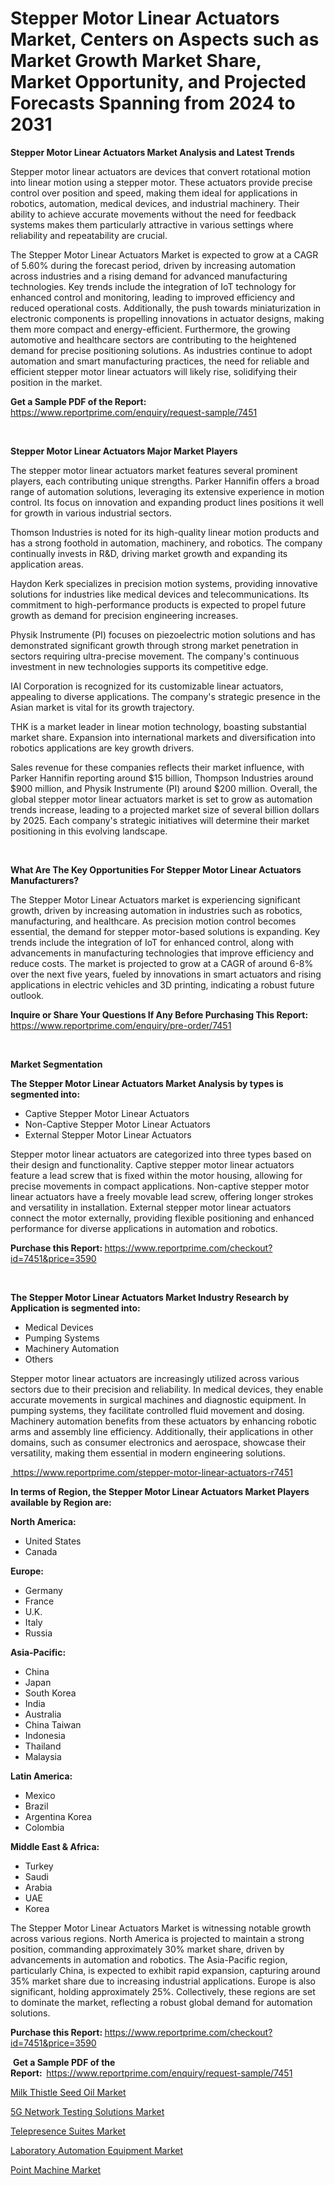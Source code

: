<p><h1>Stepper Motor Linear Actuators Market, Centers on Aspects such as Market Growth Market Share, Market Opportunity, and Projected Forecasts Spanning from 2024 to 2031</h1></p><p><strong>Stepper Motor Linear Actuators Market Analysis and Latest Trends</strong></p>
<p><p>Stepper motor linear actuators are devices that convert rotational motion into linear motion using a stepper motor. These actuators provide precise control over position and speed, making them ideal for applications in robotics, automation, medical devices, and industrial machinery. Their ability to achieve accurate movements without the need for feedback systems makes them particularly attractive in various settings where reliability and repeatability are crucial.</p><p>The Stepper Motor Linear Actuators Market is expected to grow at a CAGR of 5.60% during the forecast period, driven by increasing automation across industries and a rising demand for advanced manufacturing technologies. Key trends include the integration of IoT technology for enhanced control and monitoring, leading to improved efficiency and reduced operational costs. Additionally, the push towards miniaturization in electronic components is propelling innovations in actuator designs, making them more compact and energy-efficient. Furthermore, the growing automotive and healthcare sectors are contributing to the heightened demand for precise positioning solutions. As industries continue to adopt automation and smart manufacturing practices, the need for reliable and efficient stepper motor linear actuators will likely rise, solidifying their position in the market.</p></p>
<p><strong>Get a Sample PDF of the Report:&nbsp;</strong> <a href="https://www.reportprime.com/enquiry/request-sample/7451?utm_campaign=34&utm_medium=2&utm_source=Github&utm_content=ia&utm_term=25112024&utm_id=stepper-motor-linear-actuators">https://www.reportprime.com/enquiry/request-sample/7451</a></p>
<p>&nbsp;</p>
<p><strong>Stepper Motor Linear Actuators Major Market Players</strong></p>
<p><p>The stepper motor linear actuators market features several prominent players, each contributing unique strengths. Parker Hannifin offers a broad range of automation solutions, leveraging its extensive experience in motion control. Its focus on innovation and expanding product lines positions it well for growth in various industrial sectors.</p><p>Thomson Industries is noted for its high-quality linear motion products and has a strong foothold in automation, machinery, and robotics. The company continually invests in R&D, driving market growth and expanding its application areas.</p><p>Haydon Kerk specializes in precision motion systems, providing innovative solutions for industries like medical devices and telecommunications. Its commitment to high-performance products is expected to propel future growth as demand for precision engineering increases.</p><p>Physik Instrumente (PI) focuses on piezoelectric motion solutions and has demonstrated significant growth through strong market penetration in sectors requiring ultra-precise movement. The company's continuous investment in new technologies supports its competitive edge.</p><p>IAI Corporation is recognized for its customizable linear actuators, appealing to diverse applications. The company's strategic presence in the Asian market is vital for its growth trajectory.</p><p>THK is a market leader in linear motion technology, boasting substantial market share. Expansion into international markets and diversification into robotics applications are key growth drivers.</p><p>Sales revenue for these companies reflects their market influence, with Parker Hannifin reporting around $15 billion, Thompson Industries around $900 million, and Physik Instrumente (PI) around $200 million. Overall, the global stepper motor linear actuators market is set to grow as automation trends increase, leading to a projected market size of several billion dollars by 2025. Each company's strategic initiatives will determine their market positioning in this evolving landscape.</p></p>
<p>&nbsp;</p>
<p><strong>What Are The Key Opportunities For Stepper Motor Linear Actuators Manufacturers?</strong></p>
<p><p>The Stepper Motor Linear Actuators market is experiencing significant growth, driven by increasing automation in industries such as robotics, manufacturing, and healthcare. As precision motion control becomes essential, the demand for stepper motor-based solutions is expanding. Key trends include the integration of IoT for enhanced control, along with advancements in manufacturing technologies that improve efficiency and reduce costs. The market is projected to grow at a CAGR of around 6-8% over the next five years, fueled by innovations in smart actuators and rising applications in electric vehicles and 3D printing, indicating a robust future outlook.</p></p>
<p><strong>Inquire or Share Your Questions If Any Before Purchasing This Report:</strong> <a href="https://www.reportprime.com/enquiry/pre-order/7451?utm_campaign=34&utm_medium=2&utm_source=Github&utm_content=ia&utm_term=25112024&utm_id=stepper-motor-linear-actuators">https://www.reportprime.com/enquiry/pre-order/7451</a></p>
<p>&nbsp;</p>
<p><strong>Market Segmentation</strong></p>
<p><strong>The Stepper Motor Linear Actuators Market Analysis by types is segmented into:</strong></p>
<p><ul><li>Captive Stepper Motor Linear Actuators</li><li>Non-Captive Stepper Motor Linear Actuators</li><li>External Stepper Motor Linear Actuators</li></ul></p>
<p><p>Stepper motor linear actuators are categorized into three types based on their design and functionality. Captive stepper motor linear actuators feature a lead screw that is fixed within the motor housing, allowing for precise movements in compact applications. Non-captive stepper motor linear actuators have a freely movable lead screw, offering longer strokes and versatility in installation. External stepper motor linear actuators connect the motor externally, providing flexible positioning and enhanced performance for diverse applications in automation and robotics.</p></p>
<p><strong>Purchase this Report:&nbsp;</strong><a href="https://www.reportprime.com/checkout?id=7451&price=3590&utm_campaign=34&utm_medium=2&utm_source=Github&utm_content=ia&utm_term=25112024&utm_id=stepper-motor-linear-actuators">https://www.reportprime.com/checkout?id=7451&price=3590</a></p>
<p>&nbsp;</p>
<p><strong>The Stepper Motor Linear Actuators Market Industry Research by Application is segmented into:</strong></p>
<p><ul><li>Medical Devices</li><li>Pumping Systems</li><li>Machinery Automation</li><li>Others</li></ul></p>
<p><p>Stepper motor linear actuators are increasingly utilized across various sectors due to their precision and reliability. In medical devices, they enable accurate movements in surgical machines and diagnostic equipment. In pumping systems, they facilitate controlled fluid movement and dosing. Machinery automation benefits from these actuators by enhancing robotic arms and assembly line efficiency. Additionally, their applications in other domains, such as consumer electronics and aerospace, showcase their versatility, making them essential in modern engineering solutions.</p></p>
<p><a href="https://www.reportprime.com/stepper-motor-linear-actuators-r7451?utm_campaign=34&utm_medium=2&utm_source=Github&utm_content=ia&utm_term=25112024&utm_id=stepper-motor-linear-actuators">&nbsp;https://www.reportprime.com/stepper-motor-linear-actuators-r7451</a></p>
<p><strong>In terms of Region, the Stepper Motor Linear Actuators Market Players available by Region are:</strong></p>
<p>
    <p> <strong> North America: </strong>
        <ul>
            <li>United States</li>
            <li>Canada</li>
        </ul>
        </p> 
    <p> <strong> Europe: </strong>
        <ul>
            <li>Germany</li>
            <li>France</li>
            <li>U.K.</li>
            <li>Italy</li>
            <li>Russia</li>
        </ul>
        </p> 
    <p> <strong> Asia-Pacific: </strong>
        <ul>
            <li>China</li>
            <li>Japan</li>
            <li>South Korea</li>
            <li>India</li>
            <li>Australia</li>
            <li>China Taiwan</li>
            <li>Indonesia</li>
            <li>Thailand</li>
            <li>Malaysia</li>
        </ul>
        </p> 
    <p> <strong> Latin America: </strong>
        <ul>
            <li>Mexico</li>
            <li>Brazil</li>
            <li>Argentina Korea</li>
            <li>Colombia</li>
        </ul>
        </p> 
    <p> <strong> Middle East & Africa: </strong>
        <ul>
            <li>Turkey</li>
            <li>Saudi</li>
            <li>Arabia</li>
            <li>UAE</li>
            <li>Korea</li>
        </ul>
    </p>
    </p>
<p><p>The Stepper Motor Linear Actuators Market is witnessing notable growth across various regions. North America is projected to maintain a strong position, commanding approximately 30% market share, driven by advancements in automation and robotics. The Asia-Pacific region, particularly China, is expected to exhibit rapid expansion, capturing around 35% market share due to increasing industrial applications. Europe is also significant, holding approximately 25%. Collectively, these regions are set to dominate the market, reflecting a robust global demand for automation solutions.</p></p>
<p><strong>Purchase this Report: </strong><a href="https://www.reportprime.com/checkout?id=7451&price=3590&utm_campaign=34&utm_medium=2&utm_source=Github&utm_content=ia&utm_term=25112024&utm_id=stepper-motor-linear-actuators">https://www.reportprime.com/checkout?id=7451&price=3590</a></p>
<p>&nbsp;<strong>Get a Sample PDF of the Report:&nbsp;&nbsp;</strong><a href="https://www.reportprime.com/enquiry/request-sample/7451?utm_campaign=34&utm_medium=2&utm_source=Github&utm_content=ia&utm_term=25112024&utm_id=stepper-motor-linear-actuators">https://www.reportprime.com/enquiry/request-sample/7451</a></p>
<p><strong></strong></p>
<p><p><a href="https://www.linkedin.com/pulse/milk-thistle-seed-oil-market-global-regional-analysis-2024-sczgc?utm_campaign=34&utm_medium=2&utm_source=Github&utm_content=ia&utm_term=25112024&utm_id=stepper-motor-linear-actuators">Milk Thistle Seed Oil Market</a></p><p><a href="https://issuu.com/reportprime-2/docs/5g-network-testing-solutions-market_a5c62af479cb5a?utm_campaign=34&utm_medium=2&utm_source=Github&utm_content=ia&utm_term=25112024&utm_id=stepper-motor-linear-actuators">5G Network Testing Solutions Market</a></p><p><a href="https://www.linkedin.com/pulse/evolvingtelepresence-suites-marketdynamics-types-applications-iyvze?utm_campaign=34&utm_medium=2&utm_source=Github&utm_content=ia&utm_term=25112024&utm_id=stepper-motor-linear-actuators">Telepresence Suites Market</a></p><p><a href="https://github.com/HobertDavis43/Market-Research-Report-List-1/blob/main/laboratory-automation-equipment-market.md?utm_campaign=34&utm_medium=2&utm_source=Github&utm_content=ia&utm_term=25112024&utm_id=stepper-motor-linear-actuators">Laboratory Automation Equipment Market</a></p><p><a href="https://github.com/AshikRahman991/Market-Research-Report-List-1/blob/main/point-machine-market.md?utm_campaign=34&utm_medium=2&utm_source=Github&utm_content=ia&utm_term=25112024&utm_id=stepper-motor-linear-actuators">Point Machine Market</a></p></p>